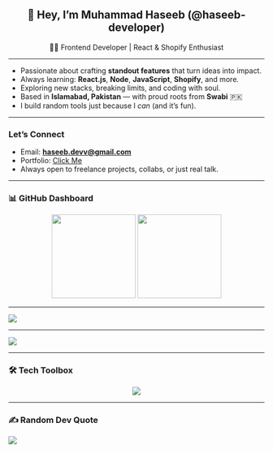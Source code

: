 

<h2 align="center">🌟 Hey, I’m Muhammad Haseeb (@haseeb-developer)</h2>
<p align="center">
  🧑‍💻 Frontend Developer | React & Shopify Enthusiast
</p>

---

- Passionate about crafting **standout features** that turn ideas into impact.
- Always learning: **React.js**, **Node**, **JavaScript**, **Shopify**, and more.
- Exploring new stacks, breaking limits, and coding with soul.
- Based in **Islamabad, Pakistan** — with proud roots from **Swabi** 🇵🇰
- I build random tools just because I *can* (and it’s fun).

---

### Let’s Connect

- Email: **haseeb.devv@gmail.com**
- Portfolio: <a href="https://haseeb-kn.vercel.app/" target="_blank" rel="noopener noreferrer">Click Me</a>
- Always open to freelance projects, collabs, or just real talk.

---

### 📊 GitHub Dashboard

<p align="center">
  <img src="https://github-readme-stats.vercel.app/api?username=haseeb-developer&show_icons=true&theme=github_dark&hide_border=true&count_private=true" height="165">
  <img src="https://github-readme-stats.vercel.app/api/top-langs/?username=haseeb-developer&layout=compact&theme=github_dark&hide_border=true" height="165">
</p>

---

![](https://nirzak-streak-stats.vercel.app/?user=haseeb-developer&theme=dark&hide_border=false)

---

<img src="https://github-readme-activity-graph.vercel.app/graph?username=haseeb-developer&bg_color=0d1117&color=58a6ff&line=3fb950&point=ffffff&area=true&hide_border=true" />

--- 


### 🛠️ Tech Toolbox

<p align="center">
  <img src="https://skillicons.dev/icons?i=react,nextjs,js,ts,html,css,tailwind,sass,nodejs,mongodb,firebase,vite,figma,github,vscode,vercel" />
</p>

---

### ✍️ Random Dev Quote
![](https://quotes-github-readme.vercel.app/api?type=horizontal&theme=radical)



